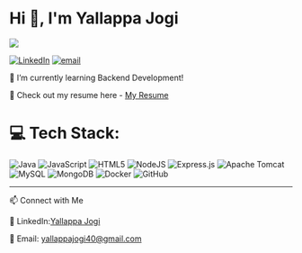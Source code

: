 # Hi 👋, I'm Yallappa Jogi

[![](https://visitcount.itsvg.in/api?id=yallappajogi&icon=0&color=0)](https://visitcount.itsvg.in)

[![LinkedIn](https://img.shields.io/badge/LinkedIn-%230077B5.svg?logo=linkedin&logoColor=white)](https://linkedin.com/in/https://www.linkedin.com/in/yallappa-jogi-527255280/) [![email](https://img.shields.io/badge/Email-D14836?logo=gmail&logoColor=white)](mailto:yallappajogi40@gmail.com) 

🌱 I’m currently learning Backend Development!

📑 Check out my resume here - [My Resume](https://drive.google.com/file/d/1NmhW6J9uAr8RXBoBeLFQRWIiQ_plEP76/view?usp=sharing)


# 💻 Tech Stack:
![Java](https://img.shields.io/badge/java-%23ED8B00.svg?style=flat&logo=openjdk&logoColor=white) ![JavaScript](https://img.shields.io/badge/javascript-%23323330.svg?style=flat&logo=javascript&logoColor=%23F7DF1E) ![HTML5](https://img.shields.io/badge/html5-%23E34F26.svg?style=flat&logo=html5&logoColor=white) ![NodeJS](https://img.shields.io/badge/node.js-6DA55F?style=flat&logo=node.js&logoColor=white) ![Express.js](https://img.shields.io/badge/express.js-%23404d59.svg?style=flat&logo=express&logoColor=%2361DAFB) ![Apache Tomcat](https://img.shields.io/badge/apache%20tomcat-%23F8DC75.svg?style=flat&logo=apache-tomcat&logoColor=black) ![MySQL](https://img.shields.io/badge/mysql-4479A1.svg?style=flat&logo=mysql&logoColor=white) ![MongoDB](https://img.shields.io/badge/MongoDB-%234ea94b.svg?style=flat&logo=mongodb&logoColor=white) ![Docker](https://img.shields.io/badge/docker-%230db7ed.svg?style=flat&logo=docker&logoColor=white) ![GitHub](https://img.shields.io/badge/github-%23121011.svg?style=flat&logo=github&logoColor=white)

---
📫 Connect with Me

🔗 LinkedIn:[Yallappa Jogi](https://www.linkedin.com/in/yallappa-jogi-527255280/)

📩 Email: yallappajogi40@gmail.com


<!-- Proudly created with GPRM ( https://gprm.itsvg.in ) -->
